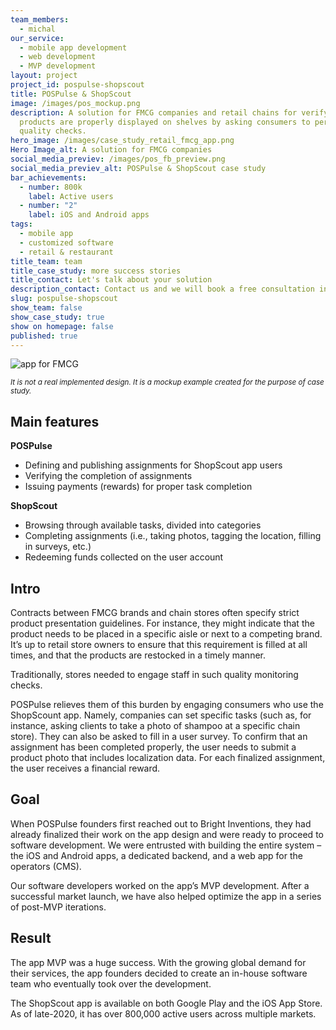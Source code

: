 ```yaml
---
team_members:
  - michal
our_service:
  - mobile app development
  - web development
  - MVP development
layout: project
project_id: pospulse-shopscout
title: POSPulse & ShopScout
image: /images/pos_mockup.png
description: A solution for FMCG companies and retail chains for verifying if
  products are properly displayed on shelves by asking consumers to perform paid
  quality checks.
hero_image: /images/case_study_retail_fmcg_app.png
Hero Image_alt: A solution for FMCG companies
social_media_previev: /images/pos_fb_preview.png
social_media_previev_alt: POSPulse & ShopScout case study
bar_achievements:
  - number: 800k
    label: Active users
  - number: "2"
    label: iOS and Android apps
tags:
  - mobile app
  - customized software
  - retail & restaurant
title_team: team
title_case_study: more success stories
title_contact: Let's talk about your solution
description_contact: Contact us and we will book a free consultation in 48 hours.
slug: pospulse-shopscout
show_team: false
show_case_study: true
show on homepage: false
published: true
---
```

![app for FMCG](/images/pos_2_mockup.png)

<sub>*It is not a real implemented design. It is a mockup example created for the purpose of case study.*</sub>

## Main features

**POSPulse**

* Defining and publishing assignments for ShopScout app users
* Verifying the completion of assignments
* Issuing payments (rewards) for proper task completion

**ShopScout**

* Browsing through available tasks, divided into categories
* Completing assignments (i.e., taking photos, tagging the location, filling in surveys, etc.)
* Redeeming funds collected on the user account 

## Intro

Contracts between FMCG brands and chain stores often specify strict product presentation guidelines. For instance, they might indicate that the product needs to be placed in a specific aisle or next to a competing brand. It’s up to retail store owners to ensure that this requirement is filled at all times, and that the products are restocked in a timely manner. 

Traditionally, stores needed to engage staff in such quality monitoring checks.

POSPulse relieves them of this burden by engaging consumers who use the ShopScount app. Namely, companies can set specific tasks (such as, for instance, asking clients to take a photo of shampoo at a specific chain store). They can also be asked to fill in a user survey. To confirm that an assignment has been completed properly, the user needs to submit a product photo that includes localization data. For each finalized assignment, the user receives a financial reward.

## Goal

When POSPulse founders first reached out to Bright Inventions, they had already finalized their work on the app design and were ready to proceed to software development. We were entrusted with building the entire system – the iOS and Android apps, a dedicated backend, and a web app for the operators (CMS). 

Our software developers worked on the app’s MVP development. After a successful market launch, we have also helped optimize the app in a series of post-MVP iterations.

## Result

The app MVP was a huge success. With the growing global demand for their services, the app founders decided to create an in-house software team who eventually took over the development. 

The ShopScout app is available on both Google Play and the iOS App Store. As of late-2020, it has over 800,000 active users across multiple markets.
